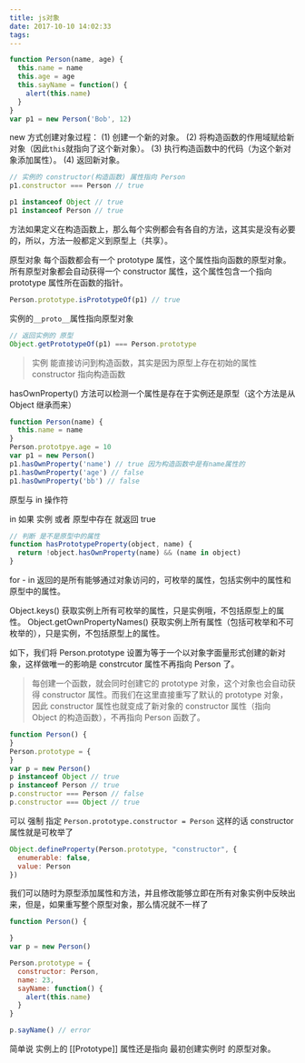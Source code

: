 ```yaml
---
title: js对象
date: 2017-10-10 14:02:33
tags:
---
```

```js
function Person(name, age) {
  this.name = name
  this.age = age
  this.sayName = function() {
    alert(this.name)
  }
}
var p1 = new Person('Bob', 12)
```
new 方式创建对象过程：
(1) 创建一个新的对象。
(2) 将构造函数的作用域赋给新对象（因此`this`就指向了这个新对象）。
(3) 执行构造函数中的代码（为这个新对象添加属性）。
(4) 返回新对象。

<!-- more -->

```js
// 实例的 constructor(构造函数) 属性指向 Person
p1.constructor === Person // true
```
```js
p1 instanceof Object // true
p1 instanceof Person // true
```

方法如果定义在构造函数上，那么每个实例都会有各自的方法，这其实是没有必要的，所以，方法一般都定义到原型上（共享）。


原型对象
每个函数都会有一个 prototype 属性，这个属性指向函数的原型对象。所有原型对象都会自动获得一个 constructor 属性，这个属性包含一个指向 prototype 属性所在函数的指针。
```js
Person.prototype.isPrototypeOf(p1) // true
```
实例的`__proto__`属性指向原型对象
```js
// 返回实例的 原型
Object.getPrototypeOf(p1) === Person.prototype
```

> 实例 能直接访问到构造函数，其实是因为原型上存在初始的属性 constructor 指向构造函数

hasOwnProperty() 方法可以检测一个属性是存在于实例还是原型（这个方法是从 Object 继承而来）
```js
function Person(name) {
  this.name = name
}
Person.prototpye.age = 10
var p1 = new Person()
p1.hasOwnProperty('name') // true 因为构造函数中是有name属性的
p1.hasOwnProperty('age') // false
p1.hasOwnProperty('bb') // false
```

原型与 in 操作符

in 如果 实例 或者 原型中存在 就返回 true

```js
// 判断 是不是原型中的属性
function hasPrototypeProperty(object, name) {
  return !object.hasOwnProperty(name) && (name in object)
}
```

for - in 返回的是所有能够通过对象访问的，可枚举的属性，包括实例中的属性和原型中的属性。

Object.keys() 获取实例上所有可枚举的属性，只是实例哦，不包括原型上的属性。
Object.getOwnPropertyNames() 获取实例上所有属性（包括可枚举和不可枚举的），只是实例，不包括原型上的属性。

如下，我们将 Person.prototype 设置为等于一个以对象字面量形式创建的新对象，这样做唯一的影响是 constrcutor 属性不再指向 Person 了。

> 每创建一个函数，就会同时创建它的 prototype 对象，这个对象也会自动获得 constructor 属性。而我们在这里直接重写了默认的 prototype 对象，因此 constructor 属性也就变成了新对象的 constructor 属性（指向 Object 的构造函数），不再指向 Person 函数了。

```js
function Person() {
}
Person.prototype = {
}
var p = new Person()
p instanceof Object // true
p instanceof Person // true
p.constructor === Person // false
p.constructor === Object // true
```
可以 强制 指定 `Person.prototype.constructor = Person` 这样的话 constructor 属性就是可枚举了
```js
Object.defineProperty(Person.prototype, "constructor", {
  enumerable: false,
  value: Person
})
```

我们可以随时为原型添加属性和方法，并且修改能够立即在所有对象实例中反映出来，但是，如果重写整个原型对象，那么情况就不一样了
```js
function Person() {

}
var p = new Person()

Person.prototype = {
  constructor: Person,
  name: 23,
  sayName: function() {
    alert(this.name)
  }
}

p.sayName() // error
```
简单说 实例上的 [[Prototype]] 属性还是指向 最初创建实例时 的原型对象。


<div class="to-be-continued"></div>